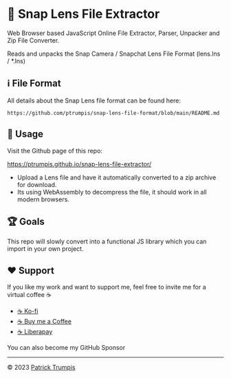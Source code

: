 # 👻 Snap Lens File Extractor
Web Browser based JavaScript Online File Extractor, Parser, Unpacker and Zip File Converter.

Reads and unpacks the Snap Camera / Snapchat Lens File Format (lens.lns / *.lns)

## ℹ️ File Format
All details about the Snap Lens file format can be found here:
```
https://github.com/ptrumpis/snap-lens-file-format/blob/main/README.md
```

## 🚀 Usage
Visit the Github page of this repo:

https://ptrumpis.github.io/snap-lens-file-extractor/

- Upload a Lens file and have it automatically converted to a zip archive for download.
- Its using WebAssembly to decompress the file, it should work in all modern browsers.

## 🏆 Goals
This repo will slowly convert into a functional JS library which you can import in your own project.

## ❤️ Support
If you like my work and want to support me, feel free to invite me for a virtual coffee ☕

- [☕ Ko-fi](https://ko-fi.com/ptrumpis)
- [☕ Buy me a Coffee](https://www.buymeacoffee.com/ptrumpis)
- [☕ Liberapay](https://liberapay.com/ptrumpis/)

You can also become my GitHub Sponsor

---

© 2023 [Patrick Trumpis](https://github.com/ptrumpis)
